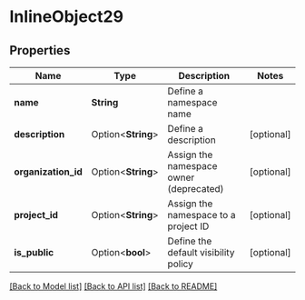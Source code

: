 # InlineObject29

## Properties

Name | Type | Description | Notes
------------ | ------------- | ------------- | -------------
**name** | **String** | Define a namespace name | 
**description** | Option<**String**> | Define a description | [optional]
**organization_id** | Option<**String**> | Assign the namespace owner (deprecated) | [optional]
**project_id** | Option<**String**> | Assign the namespace to a project ID | [optional]
**is_public** | Option<**bool**> | Define the default visibility policy | [optional]

[[Back to Model list]](../README.md#documentation-for-models) [[Back to API list]](../README.md#documentation-for-api-endpoints) [[Back to README]](../README.md)



